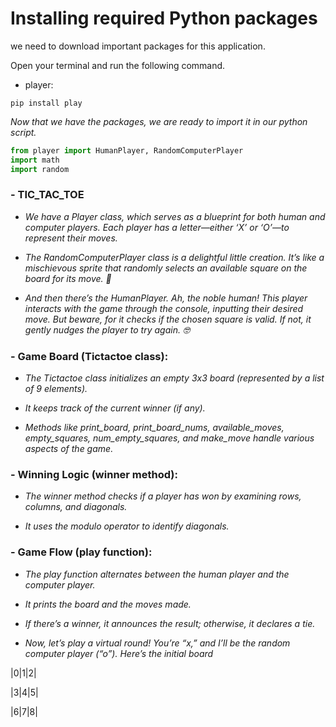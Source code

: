 # Installing required Python packages
we need to download important packages for this application.

Open your terminal and run the following command.

- player:
```terminal
pip install play
```

*Now that we have the packages, we are ready to import it in our python script.*

```py
from player import HumanPlayer, RandomComputerPlayer
import math
import random
```
### - TIC_TAC_TOE

- *We have a Player class, which serves as a blueprint for both human and computer players. Each player has a letter—either ‘X’ or ‘O’—to represent their moves.*

- *The RandomComputerPlayer class is a delightful little creation. It’s like a mischievous sprite that randomly selects an available square on the board for its move. 🎲*

- *And then there’s the HumanPlayer. Ah, the noble human! This player interacts with the game through the console, inputting their desired move. But beware, for it checks if the chosen square is valid. If not, it gently nudges the player to try again. 🤓*

### - Game Board (Tictactoe class):

- *The Tictactoe class initializes an empty 3x3 board (represented by a list of 9 elements).*

- *It keeps track of the current winner (if any).*

- *Methods like print_board, print_board_nums, available_moves, empty_squares, num_empty_squares, and make_move handle various aspects of the game.*

### - Winning Logic (winner method):

- *The winner method checks if a player has won by examining rows, columns, and diagonals.*

- *It uses the modulo operator to identify diagonals.*

### - Game Flow (play function):

- *The play function alternates between the human player and the computer player.*

- *It prints the board and the moves made.*

- *If there’s a winner, it announces the result; otherwise, it declares a tie.*

- *Now, let’s play a virtual round! You’re “x,” and I’ll be the random computer player (“o”). Here’s the initial board*

|0|1|2|

|3|4|5|

|6|7|8|
